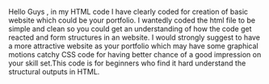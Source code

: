 Hello Guys , in my HTML code I have clearly coded for creation of basic website which could be your portfolio. I wantedly coded the html file to be simple and clean so you could get an understanding of how 
the code get reacted and form structures in an website. I would strongly suggest to have a more attractive website as your portfolio which may have some graphical motions catchy CSS code for having better 
chance of a good impression on your skill set.This code is for beginners who find it hard understand the structural outputs in HTML.

